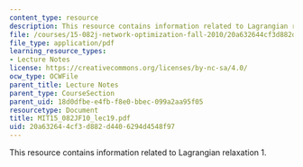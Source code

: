 ```yaml
---
content_type: resource
description: This resource contains information related to Lagrangian relaxation 1.
file: /courses/15-082j-network-optimization-fall-2010/20a632644cf3d882d4406294d4548f97_MIT15_082JF10_lec19.pdf
file_type: application/pdf
learning_resource_types:
- Lecture Notes
license: https://creativecommons.org/licenses/by-nc-sa/4.0/
ocw_type: OCWFile
parent_title: Lecture Notes
parent_type: CourseSection
parent_uid: 18d0dfbe-e4fb-f8e0-bbec-099a2aa95f05
resourcetype: Document
title: MIT15_082JF10_lec19.pdf
uid: 20a63264-4cf3-d882-d440-6294d4548f97
---
```

This resource contains information related to Lagrangian relaxation 1.